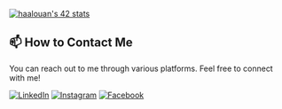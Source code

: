 [![haalouan's 42 stats](https://badge.mediaplus.ma/darkblue/haalouan)](https://github.com/oakoudad/badge42)


## 📫 How to Contact Me
You can reach out to me through various platforms. Feel free to connect with me!

[![LinkedIn](https://img.shields.io/badge/-LinkedIn-blue)](https://www.linkedin.com/in/YOUR_LINKEDIN_USERNAME)
[![Instagram](https://img.shields.io/badge/-Instagram-purple)](https://www.instagram.com/YOUR_INSTAGRAM_USERNAME)
[![Facebook](https://img.shields.io/badge/-Facebook-blue)](https://www.facebook.com/YOUR_FACEBOOK_USERNAME)
